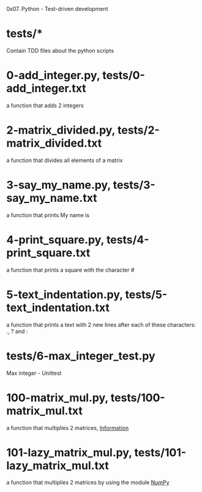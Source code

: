0x07. Python - Test-driven development

# tests/*
Contain TDD files about the python scripts

# 0-add_integer.py, tests/0-add_integer.txt
a function that adds 2 integers

# 2-matrix_divided.py, tests/2-matrix_divided.txt
a function that divides all elements of a matrix

# 3-say_my_name.py, tests/3-say_my_name.txt
a function that prints My name is <first name> <last name>

# 4-print_square.py, tests/4-print_square.txt
a function that prints a square with the character #

# 5-text_indentation.py, tests/5-text_indentation.txt
a function that prints a text with 2 new lines after each of these characters: ., ? and :

# tests/6-max_integer_test.py
Max integer - Unittest

# 100-matrix_mul.py, tests/100-matrix_mul.txt
a function that multiplies 2 matrices, [Information](https://en.wikipedia.org/wiki/Matrix_multiplication)

# 101-lazy_matrix_mul.py, tests/101-lazy_matrix_mul.txt
a function that multiplies 2 matrices by using the module [NumPy](https://numpy.org/)
